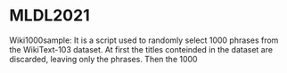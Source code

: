 # MLDL2021






Wiki1000sample:
It is a script used to randomly select 1000 phrases from the WikiText-103 dataset. 
At first the titles conteinded in the dataset are discarded, leaving only the phrases. Then the 1000 
